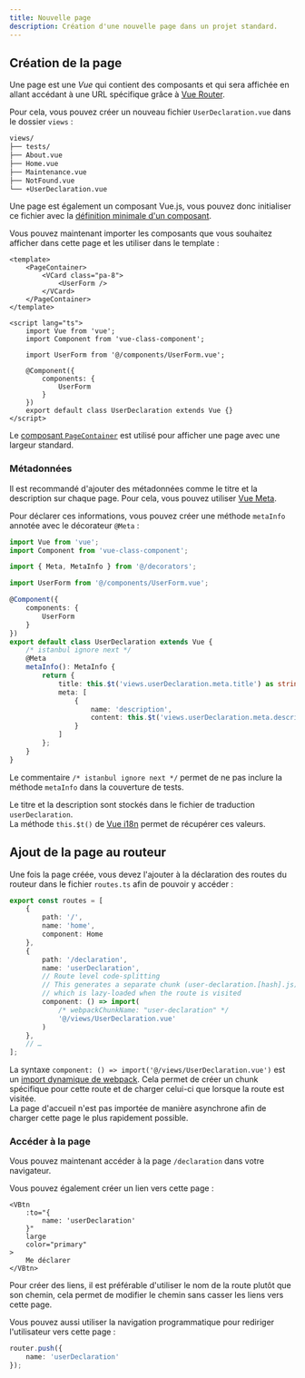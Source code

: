 ```yaml
---
title: Nouvelle page
description: Création d'une nouvelle page dans un projet standard.
---
```


## Création de la page

Une page est une *Vue* qui contient des composants et qui sera affichée en allant accédant à une URL spécifique grâce à [Vue Router](https://router.vuejs.org/fr/).

Pour cela, vous pouvez créer un nouveau fichier `UserDeclaration.vue` dans le dossier `views` :

```bash
views/
├── tests/
├── About.vue
├── Home.vue
├── Maintenance.vue
├── NotFound.vue
└── +UserDeclaration.vue
```

Une page est également un composant Vue.js, vous pouvez donc initialiser ce fichier avec la [définition minimale d'un composant](/guides/nouveau-composant#syntaxe).

Vous pouvez maintenant importer les composants que vous souhaitez afficher dans cette page et les utiliser dans le template :

```vue
<template>
	<PageContainer>
		<VCard class="pa-8">
			<UserForm />
		</VCard>
	</PageContainer>
</template>

<script lang="ts">
	import Vue from 'vue';
	import Component from 'vue-class-component';

	import UserForm from '@/components/UserForm.vue';

	@Component({
		components: {
			UserForm
		}
	})
	export default class UserDeclaration extends Vue {}
</script>
```

<doc-alert type="info">

Le [composant `PageContainer`](/composants/page-container) est utilisé pour afficher une page avec une largeur standard.

</doc-alert>

### Métadonnées

Il est recommandé d'ajouter des métadonnées comme le titre et la description sur chaque page. Pour cela, vous pouvez utiliser [Vue Meta](https://vue-meta.nuxtjs.org/).

Pour déclarer ces informations, vous pouvez créer une méthode `metaInfo` annotée avec le décorateur `@Meta` :

```ts
import Vue from 'vue';
import Component from 'vue-class-component';

import { Meta, MetaInfo } from '@/decorators';

import UserForm from '@/components/UserForm.vue';

@Component({
	components: {
		UserForm
	}
})
export default class UserDeclaration extends Vue {
	/* istanbul ignore next */
	@Meta
	metaInfo(): MetaInfo {
		return {
			title: this.$t('views.userDeclaration.meta.title') as string,
			meta: [
				{
					name: 'description',
					content: this.$t('views.userDeclaration.meta.description') as string
				}
			]
		};
	}
}
```

<doc-alert type="info">

Le commentaire `/* istanbul ignore next */` permet de ne pas inclure la méthode `metaInfo` dans la couverture de tests.

</doc-alert>

<doc-alert type="info">

Le titre et la description sont stockés dans le fichier de traduction `userDeclaration`.<br>
La méthode `this.$t()` de [Vue i18n](https://kazupon.github.io/vue-i18n/guide/formatting.html) permet de récupérer ces valeurs.

</doc-alert>

## Ajout de la page au routeur

Une fois la page créée, vous devez l'ajouter à la déclaration des routes du routeur dans le fichier `routes.ts` afin de pouvoir y accéder :

```ts
export const routes = [
	{
		path: '/',
		name: 'home',
		component: Home
	},
	{
		path: '/declaration',
		name: 'userDeclaration',
		// Route level code-splitting
		// This generates a separate chunk (user-declaration.[hash].js) for this route
		// which is lazy-loaded when the route is visited
		component: () => import(
			/* webpackChunkName: "user-declaration" */
			'@/views/UserDeclaration.vue'
		)
	},
	// …
];
```

<doc-alert type="info">

La syntaxe `component: () => import('@/views/UserDeclaration.vue')` est un [import dynamique de webpack](https://webpack.js.org/guides/code-splitting/). Cela permet de créer un chunk spécifique pour cette route et de charger celui-ci que lorsque la route est visitée.<br>
La page d'accueil n'est pas importée de manière asynchrone afin de charger cette page le plus rapidement possible.

</doc-alert>

### Accéder à la page

Vous pouvez maintenant accéder à la page `/declaration` dans votre navigateur.

Vous pouvez également créer un lien vers cette page :

```vue
<VBtn
	:to="{
		name: 'userDeclaration'
	}"
	large
	color="primary"
>
	Me déclarer
</VBtn>
```

<doc-alert type="info">
Pour créer des liens, il est préférable d'utiliser le nom de la route plutôt que son chemin, cela permet de modifier le chemin sans casser les liens vers cette page.
</doc-alert>

Vous pouvez aussi utiliser la navigation programmatique pour rediriger l'utilisateur vers cette page :

```ts
router.push({
	name: 'userDeclaration'
});
```
